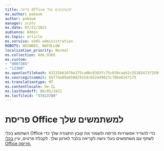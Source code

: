 ```yaml
---
title: פריסת Office למשתמשים שלך
ms.author: pebaum
author: pebaum
manager: scotv
ms.date: 07/21/2021
audience: Admin
ms.topic: article
ms.service: o365-administration
ROBOTS: NOINDEX, NOFOLLOW
localization_priority: Normal
ms.collection: Adm_O365
ms.custom:
- "9007385"
- "12308"
ms.openlocfilehash: 63225b616f8e375ca08c8383fc75c039caeb2c55383472f259963f91f9944c55
ms.sourcegitcommit: b5f7da89a650d2915dc652449623c78be6247175
ms.translationtype: MT
ms.contentlocale: he-IL
ms.lasthandoff: 08/05/2021
ms.locfileid: "57813780"
---
```

# <a name="deploy-office-to-your-users"></a>פריסת Office למשתמשים שלך

השתמש בכלי Office כדי להגדיר אפשרויות פריסה ולשמור את קובץ התצורה שלך כדי לשתף עם משתמשים בעלי גישה לקריאה בלבד לארגון שלך. לקבלת פרטים, עיין [בכלי Office פריסה.](https://admin.microsoft.com/AdminPortal/Home#/modernonboarding/cdnwizard)